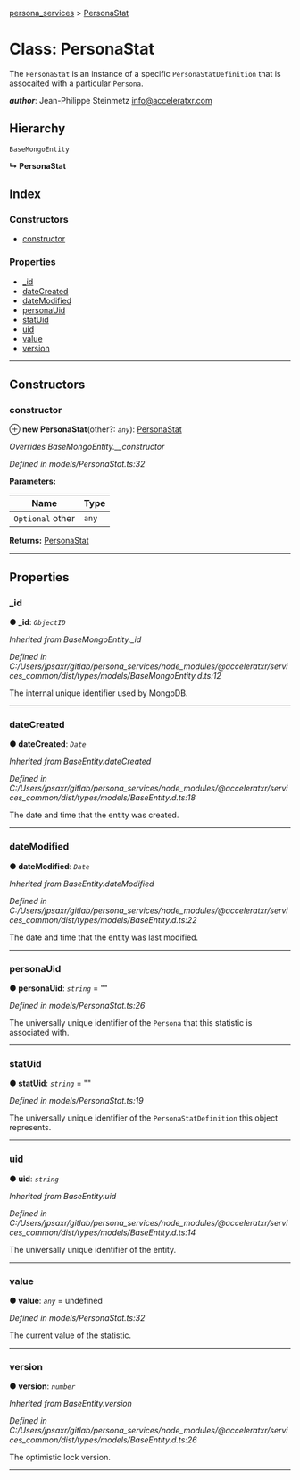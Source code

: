 [persona_services](../README.md) > [PersonaStat](../classes/personastat.md)

# Class: PersonaStat

The `PersonaStat` is an instance of a specific `PersonaStatDefinition` that is assocaited with a particular `Persona`.

*__author__*: Jean-Philippe Steinmetz [info@acceleratxr.com](mailto:info@acceleratxr.com)

## Hierarchy

 `BaseMongoEntity`

**↳ PersonaStat**

## Index

### Constructors

* [constructor](personastat.md#constructor)

### Properties

* [_id](personastat.md#_id)
* [dateCreated](personastat.md#datecreated)
* [dateModified](personastat.md#datemodified)
* [personaUid](personastat.md#personauid)
* [statUid](personastat.md#statuid)
* [uid](personastat.md#uid)
* [value](personastat.md#value)
* [version](personastat.md#version)

---

## Constructors

<a id="constructor"></a>

###  constructor

⊕ **new PersonaStat**(other?: *`any`*): [PersonaStat](personastat.md)

*Overrides BaseMongoEntity.__constructor*

*Defined in models/PersonaStat.ts:32*

**Parameters:**

| Name | Type |
| ------ | ------ |
| `Optional` other | `any` |

**Returns:** [PersonaStat](personastat.md)

___

## Properties

<a id="_id"></a>

###  _id

**● _id**: *`ObjectID`*

*Inherited from BaseMongoEntity._id*

*Defined in C:/Users/jpsaxr/gitlab/persona_services/node_modules/@acceleratxr/services_common/dist/types/models/BaseMongoEntity.d.ts:12*

The internal unique identifier used by MongoDB.

___
<a id="datecreated"></a>

###  dateCreated

**● dateCreated**: *`Date`*

*Inherited from BaseEntity.dateCreated*

*Defined in C:/Users/jpsaxr/gitlab/persona_services/node_modules/@acceleratxr/services_common/dist/types/models/BaseEntity.d.ts:18*

The date and time that the entity was created.

___
<a id="datemodified"></a>

###  dateModified

**● dateModified**: *`Date`*

*Inherited from BaseEntity.dateModified*

*Defined in C:/Users/jpsaxr/gitlab/persona_services/node_modules/@acceleratxr/services_common/dist/types/models/BaseEntity.d.ts:22*

The date and time that the entity was last modified.

___
<a id="personauid"></a>

###  personaUid

**● personaUid**: *`string`* = ""

*Defined in models/PersonaStat.ts:26*

The universally unique identifier of the `Persona` that this statistic is associated with.

___
<a id="statuid"></a>

###  statUid

**● statUid**: *`string`* = ""

*Defined in models/PersonaStat.ts:19*

The universally unique identifier of the `PersonaStatDefinition` this object represents.

___
<a id="uid"></a>

###  uid

**● uid**: *`string`*

*Inherited from BaseEntity.uid*

*Defined in C:/Users/jpsaxr/gitlab/persona_services/node_modules/@acceleratxr/services_common/dist/types/models/BaseEntity.d.ts:14*

The universally unique identifier of the entity.

___
<a id="value"></a>

###  value

**● value**: *`any`* =  undefined

*Defined in models/PersonaStat.ts:32*

The current value of the statistic.

___
<a id="version"></a>

###  version

**● version**: *`number`*

*Inherited from BaseEntity.version*

*Defined in C:/Users/jpsaxr/gitlab/persona_services/node_modules/@acceleratxr/services_common/dist/types/models/BaseEntity.d.ts:26*

The optimistic lock version.

___

